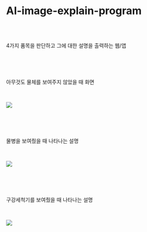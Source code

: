 # AI-image-explain-program


<br>
<br>

4가지 품목을 판단하고 그에 대한 설명을 출력하는 웹/앱

<br>

<br>
<br>


아무것도 물체를 보여주지 않았을 때 화면

<br>

![](https://images.velog.io/images/thdalwh3867/post/ba3e7806-f147-4471-b342-0caf87a967b3/image.png)

<br>
<br>
<br>

물병을 보여줬을 때 나타나는 설명

<br>

![](https://images.velog.io/images/thdalwh3867/post/441e4ae4-85d7-40a7-9451-d6d732d46058/image.png)


<br>
<br>
<br>

구강세척기를 보여줬을 때 나타나는 설명

<br>

![](https://images.velog.io/images/thdalwh3867/post/ba76da46-e404-48d5-acbc-33bc19c31713/image.png)
